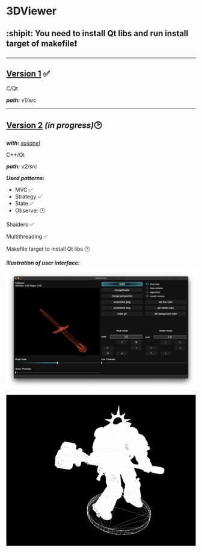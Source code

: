 # 3DViewer
## :shipit: You need to install Qt libs and run install target of makefile:heavy_exclamation_mark:
___

## [__Version 1__](src/v1/) :white_check_mark:

C/Qt

___path:___ _v1/src_


___

## [__Version 2__](src/v2/) ___(in progress)___:clock2:
___with:___ _[susanel](https://github.com/maybeIllchangeitlater)_

C++/Qt

___path:___ _v2/src_


___Used patterns:___
- MVC :white_check_mark:
- Strategy :white_check_mark:
- State :white_check_mark:
- Observer :clock2:

Shaiders :white_check_mark:

Multithreading :white_check_mark:

Makefile target to install Qt libs :clock2:

___illustration of user interface:___

![Иллюстрация к проекту](https://github.com/MaksimovSanan/3DViewer/blob/main/v2/misc/images/Screenshot1.png)

![Иллюстрация к проекту](https://github.com/MaksimovSanan/3DViewer/blob/main/v2/misc/images/output1.gif)